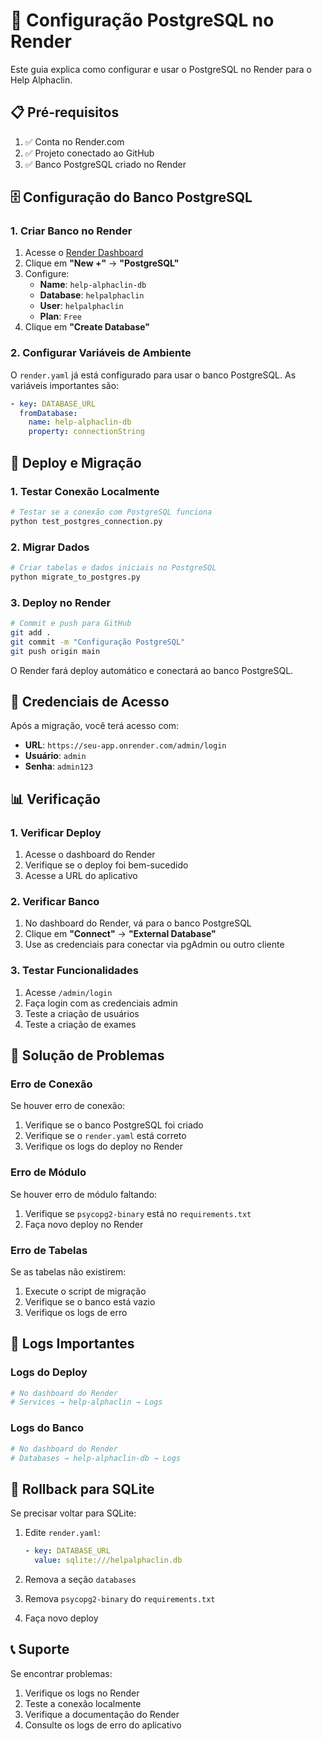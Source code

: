 # 🐘 Configuração PostgreSQL no Render

Este guia explica como configurar e usar o PostgreSQL no Render para o Help Alphaclin.

## 📋 Pré-requisitos

1. ✅ Conta no Render.com
2. ✅ Projeto conectado ao GitHub
3. ✅ Banco PostgreSQL criado no Render

## 🗄️ Configuração do Banco PostgreSQL

### 1. Criar Banco no Render

1. Acesse o [Render Dashboard](https://dashboard.render.com)
2. Clique em **"New +"** → **"PostgreSQL"**
3. Configure:
   - **Name**: `help-alphaclin-db`
   - **Database**: `helpalphaclin`
   - **User**: `helpalphaclin`
   - **Plan**: `Free`
4. Clique em **"Create Database"**

### 2. Configurar Variáveis de Ambiente

O `render.yaml` já está configurado para usar o banco PostgreSQL. As variáveis importantes são:

```yaml
- key: DATABASE_URL
  fromDatabase:
    name: help-alphaclin-db
    property: connectionString
```

## 🚀 Deploy e Migração

### 1. Testar Conexão Localmente

```bash
# Testar se a conexão com PostgreSQL funciona
python test_postgres_connection.py
```

### 2. Migrar Dados

```bash
# Criar tabelas e dados iniciais no PostgreSQL
python migrate_to_postgres.py
```

### 3. Deploy no Render

```bash
# Commit e push para GitHub
git add .
git commit -m "Configuração PostgreSQL"
git push origin main
```

O Render fará deploy automático e conectará ao banco PostgreSQL.

## 🔐 Credenciais de Acesso

Após a migração, você terá acesso com:

- **URL**: `https://seu-app.onrender.com/admin/login`
- **Usuário**: `admin`
- **Senha**: `admin123`

## 📊 Verificação

### 1. Verificar Deploy

1. Acesse o dashboard do Render
2. Verifique se o deploy foi bem-sucedido
3. Acesse a URL do aplicativo

### 2. Verificar Banco

1. No dashboard do Render, vá para o banco PostgreSQL
2. Clique em **"Connect"** → **"External Database"**
3. Use as credenciais para conectar via pgAdmin ou outro cliente

### 3. Testar Funcionalidades

1. Acesse `/admin/login`
2. Faça login com as credenciais admin
3. Teste a criação de usuários
4. Teste a criação de exames

## 🔧 Solução de Problemas

### Erro de Conexão

Se houver erro de conexão:

1. Verifique se o banco PostgreSQL foi criado
2. Verifique se o `render.yaml` está correto
3. Verifique os logs do deploy no Render

### Erro de Módulo

Se houver erro de módulo faltando:

1. Verifique se `psycopg2-binary` está no `requirements.txt`
2. Faça novo deploy no Render

### Erro de Tabelas

Se as tabelas não existirem:

1. Execute o script de migração
2. Verifique se o banco está vazio
3. Verifique os logs de erro

## 📝 Logs Importantes

### Logs do Deploy

```bash
# No dashboard do Render
# Services → help-alphaclin → Logs
```

### Logs do Banco

```bash
# No dashboard do Render
# Databases → help-alphaclin-db → Logs
```

## 🔄 Rollback para SQLite

Se precisar voltar para SQLite:

1. Edite `render.yaml`:
   ```yaml
   - key: DATABASE_URL
     value: sqlite:///helpalphaclin.db
   ```

2. Remova a seção `databases`

3. Remova `psycopg2-binary` do `requirements.txt`

4. Faça novo deploy

## 📞 Suporte

Se encontrar problemas:

1. Verifique os logs no Render
2. Teste a conexão localmente
3. Verifique a documentação do Render
4. Consulte os logs de erro do aplicativo 